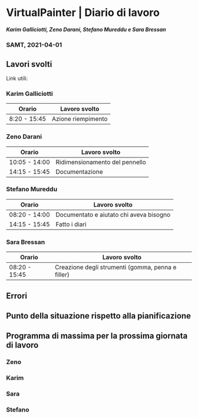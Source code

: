 # VirtualPainter | Diario di lavoro
##### Karim Galliciotti, Zeno Darani, Stefano Mureddu e Sara Bressan
### SAMT, 2021-04-01

## Lavori svolti

Link utili:


### Karim Galliciotti


|Orario        |Lavoro svolto                 |
|--------------|------------------------------|
|8:20 - 15:45  | Azione riempimento|



### Zeno Darani


|Orario        |Lavoro svolto                 |
|--------------|------------------------------|
|10:05 - 14:00 | Ridimensionamento del pennello|
|14:15 - 15:45 | Documentazione|

### Stefano Mureddu


|Orario        |Lavoro svolto                 |
|--------------|------------------------------|
|08:20 - 14:00 |Documentato e aiutato chi aveva bisogno	|
|14:15 - 15:45 |Fatto i diari|


### Sara Bressan


|Orario        |Lavoro svolto                 |
|--------------|------------------------------|
|08:20 - 15:45 | Creazione degli strumenti (gomma, penna e filler)|


## Errori


##  Punto della situazione rispetto alla pianificazione


## Programma di massima per la prossima giornata di lavoro
### Zeno


### Karim


### Sara

### Stefano
